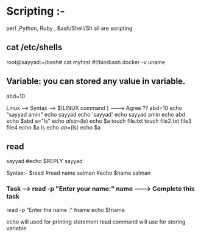 # Scripting :-
perl ,Python, Ruby , Bash/Shell/Sh all are scripting

## cat /etc/shells

root@sayyad:~/bash# cat myfirst
#!/bin/bash
docker -v
uname



## Variable: you can stored any value in variable.

abd=10

Linux --> Syntax --> $(LINUX command ) ---> Agree ??
abd=10
echo "sayyad amin"
echo sayyad
echo 'sayyad'
echo sayyad amin
echo abd
echo $abd
a="ls"
echo $a
ls
a=$(ls)
echo $a
touch file.txt
touch file2.txt  file3 file4
echo $a
ls
echo $a
a=$(ls)
echo $a


## read
sayyad
#echo $REPLY
sayyad

Syntax:-
$read <variable name>
#read name
salman
#echo $name
salman


### Task --> read -p "Enter your name:" name ---> Complete this task
read -p "Enter the name :" fname
echo $fname


echo will used for printing statement
read command will use for storing variable

